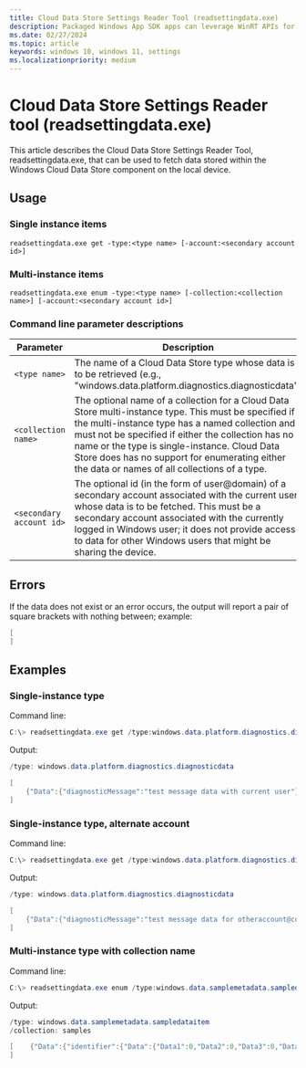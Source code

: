 ```yaml
---
title: Cloud Data Store Settings Reader Tool (readsettingdata.exe)
description: Packaged Windows App SDK apps can leverage WinRT APIs for reading and writing app settings, file and folder pickers, and special sand-boxed locations such as the Video/Music library.
ms.date: 02/27/2024
ms.topic: article
keywords: windows 10, windows 11, settings
ms.localizationpriority: medium
---
```


# Cloud Data Store Settings Reader tool (readsettingdata.exe)

This article describes the Cloud Data Store Settings Reader Tool, readsettingdata.exe, that can be used to fetch data stored within the Windows Cloud Data Store component on the local device. 

## Usage 

### Single instance items 

`readsettingdata.exe get -type:<type name> [-account:<secondary account id>]`

### Multi-instance items 

`readsettingdata.exe enum -type:<type name> [-collection:<collection name>] [-account:<secondary account id>]`

### Command line parameter descriptions 

| Parameter | Description |
|-----------|-------------|
| `<type name>` | The name of a Cloud Data Store type whose data is to be retrieved (e.g., "windows.data.platform.diagnostics.diagnosticdata") |
| `<collection name>` | The optional name of a collection for a Cloud Data Store multi-instance type. This must be specified if the multi-instance type has a named collection and must not be specified if either the collection has no name or the type is single-instance. Cloud Data Store does has no support for enumerating either the data or names of all collections of a type. |
| `<secondary account id>` | The optional id (in the form of user@domain) of a secondary account associated with the current user whose data is to be fetched.  This must be a secondary account associated with the currently logged in Windows user; it does not provide access to data for other Windows users that might be sharing the device.|

## Errors 

If the data does not exist or an error occurs, the output will report a pair of square brackets with nothing between; example: 

```powershell
[ 
] 
```

## Examples

### Single-instance type

Command line:

```powershell
C:\> readsettingdata.exe get /type:windows.data.platform.diagnostics.diagnosticdata
```

Output:

```powershell
/type: windows.data.platform.diagnostics.diagnosticdata 

[ 
    {"Data":{"diagnosticMessage":"test message data with current user"}} 
] 
```

### Single-instance type, alternate account

Command line:

```powershell
C:\> readsettingdata.exe get /type:windows.data.platform.diagnostics.diagnosticdata -account:otheraccount@contoso.com 
```

Output:

```powershell
/type: windows.data.platform.diagnostics.diagnosticdata 

[ 
    {"Data":{"diagnosticMessage":"test message data for otheraccount@contoso.com associated with current user"}} 
] 
```

### Multi-instance type with collection name 

Command line:

```powershell
C:\> readsettingdata.exe enum /type:windows.data.samplemetadata.sampledataitem /collection:samples 
```

Output:

```powershell
/type: windows.data.samplemetadata.sampledataitem 
/collection: samples 

[    {"Data":{"identifier":{"Data":{"Data1":0,"Data2":0,"Data3":0,"Data4":0}},"itemName":"name","someArbitraryPriority":0,"scale":{"Data":{"x":1,"y":1,"z":1}},"rotationAxis":{"Data":{"x":2,"y":2,"z":2}},"translation":{"Data":{"x":3,"y":3,"z":3}},"rotationAngle":4,"isVisible":true,"projection":0}},    {"Data":{"identifier":{"Data":{"Data1":1,"Data2":1,"Data3":1,"Data4":1}},"itemName":"name2","someArbitraryPriority":0,"scale":{"Data":{"x":1.1,"y":1.1,"z":1.1}},"rotationAxis":{"Data":{"x":2.1,"y":2.1,"z":2.1}},"translation":{"Data":{"x":3.1,"y":3.1,"z":3.1}},"rotationAngle":4.1,"isVisible":true,"projection":1}} 
] 
```


